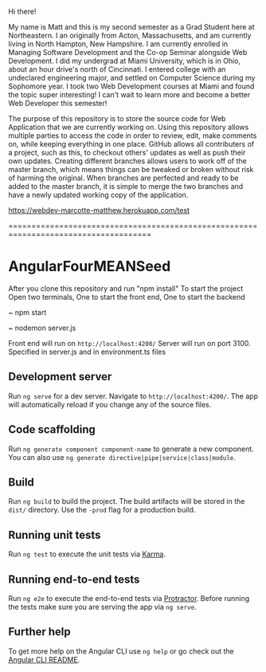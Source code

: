 Hi there!

My name is Matt and this is my second semester as a Grad Student here at Northeastern. I an originally 
from Acton, Massachusetts, and am currently living in North Hampton, New Hampshire. I am currently 
enrolled in Managing Software Development and the Co-op Seminar alongside Web Development. I did my undergrad
at Miami University, which is in Ohio, about an hour drive's north of Cincinnati. I entered college with 
an undeclared engineering major, and settled on Computer Science during my Sophomore year. I took two Web
Development courses at Miami and found the topic super interesting! I can't wait to learn more and become a 
better Web Developer this semester!

The purpose of this repository is to store the source code for Web Application that we are currently working
on. Using this repository allows multiple parties to access the code in order to review, edit, make comments
on, while keeping everything in one place. GitHub allows all contributers of a project, such as this, to 
checkout others' updates as well as push their own updates. Creating different branches allows users to work
off of the master branch, which means things can be tweaked or broken without risk of harming the original.
When branches are perfected and ready to be added to the master branch, it is simple to merge the two branches
and have a newly updated working copy of the application.

https://webdev-marcotte-matthew.herokuapp.com/test











=====================================================================================

# AngularFourMEANSeed

After you clone this repository and run "npm install"
To start the project
Open two terminals, One to start the front end, One to start the backend

~ npm start


~ nodemon server.js

Front end will run on `http://localhost:4200/`
Server will run on port 3100. Specified in server.js and in environment.ts files







## Development server

Run `ng serve` for a dev server. Navigate to `http://localhost:4200/`. The app will automatically reload if you change any of the source files.

## Code scaffolding

Run `ng generate component component-name` to generate a new component. You can also use `ng generate directive|pipe|service|class|module`.

## Build

Run `ng build` to build the project. The build artifacts will be stored in the `dist/` directory. Use the `-prod` flag for a production build.

## Running unit tests

Run `ng test` to execute the unit tests via [Karma](https://karma-runner.github.io).

## Running end-to-end tests

Run `ng e2e` to execute the end-to-end tests via [Protractor](http://www.protractortest.org/).
Before running the tests make sure you are serving the app via `ng serve`.

## Further help

To get more help on the Angular CLI use `ng help` or go check out the [Angular CLI README](https://github.com/angular/angular-cli/blob/master/README.md).
